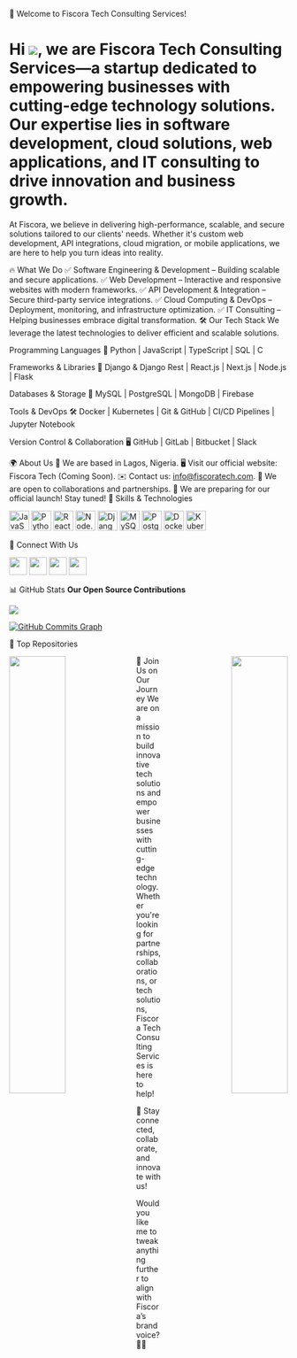 🚀 Welcome to Fiscora Tech Consulting Services!

Hi ![](https://user-images.githubusercontent.com/18350557/176309783-0785949b-9127-417c-8b55-ab5a4333674e.gif), we are Fiscora Tech Consulting Services—a startup dedicated to empowering businesses with cutting-edge technology solutions. Our expertise lies in software development, cloud solutions, web applications, and IT consulting to drive innovation and business growth.
===========================================================================================================================================

At Fiscora, we believe in delivering high-performance, scalable, and secure solutions tailored to our clients' needs. Whether it's custom web development, API integrations, cloud migration, or mobile applications, we are here to help you turn ideas into reality.

🔥 What We Do
✅ Software Engineering & Development – Building scalable and secure applications.
✅ Web Development – Interactive and responsive websites with modern frameworks.
✅ API Development & Integration – Secure third-party service integrations.
✅ Cloud Computing & DevOps – Deployment, monitoring, and infrastructure optimization.
✅ IT Consulting – Helping businesses embrace digital transformation.
🛠 Our Tech Stack
We leverage the latest technologies to deliver efficient and scalable solutions.

Programming Languages
🚀 Python | JavaScript | TypeScript | SQL | C

Frameworks & Libraries
🔹 Django & Django Rest | React.js | Next.js | Node.js | Flask

Databases & Storage
💾 MySQL | PostgreSQL | MongoDB | Firebase

Tools & DevOps
🛠 Docker | Kubernetes | Git & GitHub | CI/CD Pipelines | Jupyter Notebook

Version Control & Collaboration
🖥️ GitHub | GitLab | Bitbucket | Slack

🌍 About Us
📍 We are based in Lagos, Nigeria.
🖥️ Visit our official website: Fiscora Tech (Coming Soon).
✉️ Contact us: info@fiscoratech.com.
🤝 We are open to collaborations and partnerships.
🚀 We are preparing for our official launch! Stay tuned!
🚀 Skills & Technologies
<p align="left"> <a href="https://developer.mozilla.org/en-US/docs/Web/JavaScript" target="_blank" rel="noreferrer"><img src="https://raw.githubusercontent.com/danielcranney/readme-generator/main/public/icons/skills/javascript-colored.svg" width="36" height="36" alt="JavaScript" /></a> <a href="https://www.python.org/" target="_blank" rel="noreferrer"><img src="https://raw.githubusercontent.com/danielcranney/readme-generator/main/public/icons/skills/python-colored.svg" width="36" height="36" alt="Python" /></a> <a href="https://reactjs.org/" target="_blank" rel="noreferrer"><img src="https://raw.githubusercontent.com/danielcranney/readme-generator/main/public/icons/skills/react-colored.svg" width="36" height="36" alt="React" /></a> <a href="https://nodejs.org/" target="_blank" rel="noreferrer"><img src="https://raw.githubusercontent.com/danielcranney/readme-generator/main/public/icons/skills/nodejs-colored.svg" width="36" height="36" alt="Node.js" /></a> <a href="https://www.djangoproject.com/" target="_blank" rel="noreferrer"><img src="https://raw.githubusercontent.com/danielcranney/readme-generator/main/public/icons/skills/django-colored.svg" width="36" height="36" alt="Django" /></a> <a href="https://www.mysql.com/" target="_blank" rel="noreferrer"><img src="https://raw.githubusercontent.com/danielcranney/readme-generator/main/public/icons/skills/mysql-colored.svg" width="36" height="36" alt="MySQL" /></a> <a href="https://www.postgresql.org/" target="_blank" rel="noreferrer"><img src="https://raw.githubusercontent.com/danielcranney/readme-generator/main/public/icons/skills/postgresql-colored.svg" width="36" height="36" alt="PostgreSQL" /></a> <a href="https://www.docker.com/" target="_blank" rel="noreferrer"><img src="https://raw.githubusercontent.com/danielcranney/readme-generator/main/public/icons/skills/docker-colored.svg" width="36" height="36" alt="Docker" /></a> <a href="https://kubernetes.io/" target="_blank" rel="noreferrer"><img src="https://raw.githubusercontent.com/danielcranney/readme-generator/main/public/icons/skills/kubernetes-colored.svg" width="36" height="36" alt="Kubernetes" /></a> </p>
🔗 Connect With Us
<p align="left"> <a href="https://www.linkedin.com/company/fiscora-tech" target="_blank" rel="noreferrer"><img src="https://raw.githubusercontent.com/danielcranney/readme-generator/main/public/icons/socials/linkedin.svg" width="32" height="32" /></a> <a href="https://twitter.com/fiscoratech" target="_blank" rel="noreferrer"><img src="https://raw.githubusercontent.com/danielcranney/readme-generator/main/public/icons/socials/twitter.svg" width="32" height="32" /></a> <a href="https://github.com/fiscora-tech" target="_blank" rel="noreferrer"><img src="https://raw.githubusercontent.com/danielcranney/readme-generator/main/public/icons/socials/github.svg" width="32" height="32" /></a> <a href="https://www.youtube.com/@fiscoratech" target="_blank" rel="noreferrer"><img src="https://raw.githubusercontent.com/danielcranney/readme-generator/main/public/icons/socials/youtube.svg" width="32" height="32" /></a> </p>
📊 GitHub Stats
<b>Our Open Source Contributions</b>

<a href="http://www.github.com/fiscora-tech"><img src="https://github-readme-streak-stats.herokuapp.com/?user=fiscora-tech&stroke=ffffff&background=1c1917&ring=0891b2&fire=0891b2&currStreakNum=ffffff&currStreakLabel=0891b2&sideNums=ffffff&sideLabels=ffffff&dates=ffffff&hide_border=true" /></a>

<a href="http://www.github.com/fiscora-tech"><img src="https://activity-graph.herokuapp.com/graph?username=fiscora-tech&bg_color=1c1917&color=ffffff&line=0891b2&point=ffffff&area_color=1c1917&area=true&hide_border=true&custom_title=GitHub%20Commits%20Graph" alt="GitHub Commits Graph" /></a>

📌 Top Repositories
<div width="100%" align="center"> <a href="https://github.com/fiscora-tech/fiscora-core" align="left"> <img align="left" width="45%" src="https://github-readme-stats.vercel.app/api/pin/?username=fiscora-tech&repo=fiscora-core&title_color=0891b2&text_color=ffffff&icon_color=0891b2&bg_color=1c1917&hide_border=true&locale=en" /> </a> <a href="https://github.com/fiscora-tech/api-services" align="right"> <img align="right" width="45%" src="https://github-readme-stats.vercel.app/api/pin/?username=fiscora-tech&repo=api-services&title_color=0891b2&text_color=ffffff&icon_color=0891b2&bg_color=1c1917&hide_border=true&locale=en" /> </a> </div>
🚀 Join Us on Our Journey
We are on a mission to build innovative tech solutions and empower businesses with cutting-edge technology. Whether you're looking for partnerships, collaborations, or tech solutions, Fiscora Tech Consulting Services is here to help!

🔹 Stay connected, collaborate, and innovate with us!

Would you like me to tweak anything further to align with Fiscora’s brand voice? 🚀😊

